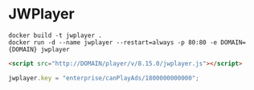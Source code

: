 # JWPlayer

```shell script
docker build -t jwplayer .
docker run -d --name jwplayer --restart=always -p 80:80 -e DOMAIN={DOMAIN} jwplayer
```

```html
<script src="http://DOMAIN/player/v/8.15.0/jwplayer.js"></script>
```

```javascript
jwplayer.key = "enterprise/canPlayAds/1800000000000";
```